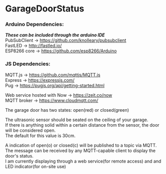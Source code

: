 # GarageDoorStatus

### Arduino Dependencies:  
**_These can be included through the arduino IDE_**  
PubSubClient -> https://github.com/knolleary/pubsubclient  
FastLED -> http://fastled.io/  
ESP8266 core -> https://github.com/esp8266/Arduino


### JS Dependencies:
MQTT.js -> https://github.com/mqttjs/MQTT.js  
Express -> https://expressjs.com/  
Pug -> https://pugjs.org/api/getting-started.html

Web service hosted with Now -> https://zeit.co/now  
MQTT broker -> https://www.cloudmqtt.com/

The garage door has two states: open(red) or closed(green)  

The ultrasonic sensor should be seated on the ceiling of your garage.   
If there is anything solid within a certain distance from the sensor, the door will be considered open.   
The default for this value is 30cm.

A indication of open(o) or closed(c) will be published to a topic via MQTT.  
The message can be received by any MQTT-capable client to display the door's status.   
I am currently displaying through a web service(for remote access) and and LED indicator(for on-site use)
                


